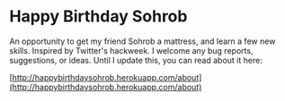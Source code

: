 Happy Birthday Sohrob
=====================

An opportunity to get my friend Sohrob a mattress, and learn a few new skills. Inspired by Twitter's hackweek. I welcome any bug reports, suggestions, or ideas. Until I update this, you can read about it here:

[http://happybirthdaysohrob.herokuapp.com/about](http://happybirthdaysohrob.herokuapp.com/about)
